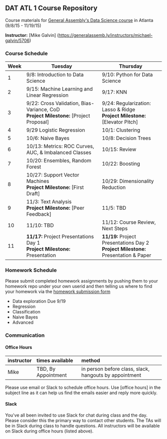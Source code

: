 ## DAT ATL 1 Course Repository

Course materials for [General Assembly's Data Science course](https://generalassemb.ly/education/data-science/atlanta) in Atlanta (9/8/15 - 11/19/15)

**Instructor:** [Mike Galvin] (https://generalassemb.ly/instructors/michael-galvin/5706)

### Course Schedule

Week | Tuesday | Thursday
--- | --- | ---
 1 | 9/8: Introduction to Data Science | 9/10: Python for Data Science
 2 | 9/15: Machine Learning and Linear Regression | 9/17: KNN 
 3 | 9/22:  Cross Validation, Bias-Variance, CoD <br>**Project Milestone:** [Project Proposal]| 9/24: Regularization: Lasso & Ridge <br>**Project Milestone:** [Elevator Pitch]
 4 | 9/29 Logistic Regression | 10/1: Clustering
 5 | 10/6: Naive Bayes | 10/8: Decision Trees 
 6 | 10/13: Metrics: ROC Curves, AUC, & Imbalanced Classes  | 10/15: Review
 7 | 10/20: Ensembles, Random Forest | 10/22: Boosting
 8 | 10/27: Support Vector Machines <br>**Project Milestone:** [First Draft] | 10/29: Dimensionality Reduction
 9 | 11/3: Text Analysis <br>**Project Milestone:** [Peer Feedback]| 11/5: TBD
10 | 11/10: TBD| 11/12: Course Review, Next Steps
11 | **11/17:** Project Presentations Day 1 <br>**Project Milestone:** Presentation | **11/19:** Project Presentations Day 2 <br>**Project Milestone:** Presentation & Paper

### Homework Schedule

Please submit completed homework assignments by pushing them to your homework repo under your own userid and then telling us where to find your homework via the [homework submission form](https://docs.google.com/forms/d/17JsuKz8q41ByDJwZ75lnWBxDbY0Kj3wYIZdlsOgU18U/viewform)

* Data exploration Due 9/19
* Regression 
* Classification
* Naive Bayes
* Advanced

### Communication

#### Office Hours

instructor | times available | method
:----------|:-------------------|:--
Mike      | TBD, By Appointment | in person before class, slack, hangouts by appointment


Please use email or Slack to schedule office hours. Use [office hours] in the subject line as it can help us find the emails easier and reply more quickly.

#### Slack

You've all been invited to use Slack for chat during class and the day. Please consider this the primary way to contact other students. The TAs will be in Slack during class to handle questions. All instructors will be available on Slack during office hours (listed above).

